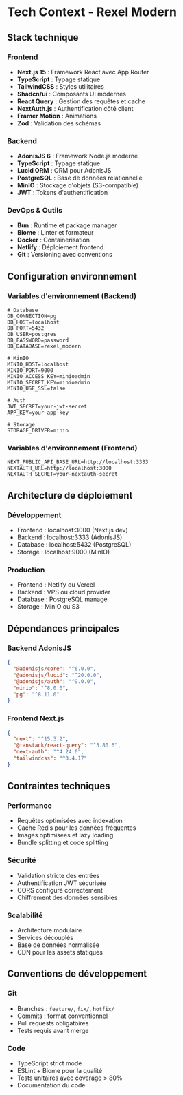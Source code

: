 # Tech Context - Rexel Modern

## Stack technique

### Frontend
- **Next.js 15** : Framework React avec App Router
- **TypeScript** : Typage statique
- **TailwindCSS** : Styles utilitaires
- **Shadcn/ui** : Composants UI modernes
- **React Query** : Gestion des requêtes et cache
- **NextAuth.js** : Authentification côté client
- **Framer Motion** : Animations
- **Zod** : Validation des schémas

### Backend
- **AdonisJS 6** : Framework Node.js moderne
- **TypeScript** : Typage statique
- **Lucid ORM** : ORM pour AdonisJS
- **PostgreSQL** : Base de données relationnelle
- **MinIO** : Stockage d'objets (S3-compatible)
- **JWT** : Tokens d'authentification

### DevOps & Outils
- **Bun** : Runtime et package manager
- **Biome** : Linter et formateur
- **Docker** : Containerisation
- **Netlify** : Déploiement frontend
- **Git** : Versioning avec conventions

## Configuration environnement

### Variables d'environnement (Backend)
```env
# Database
DB_CONNECTION=pg
DB_HOST=localhost
DB_PORT=5432
DB_USER=postgres
DB_PASSWORD=password
DB_DATABASE=rexel_modern

# MinIO
MINIO_HOST=localhost
MINIO_PORT=9000
MINIO_ACCESS_KEY=minioadmin
MINIO_SECRET_KEY=minioadmin
MINIO_USE_SSL=false

# Auth
JWT_SECRET=your-jwt-secret
APP_KEY=your-app-key

# Storage
STORAGE_DRIVER=minio
```

### Variables d'environnement (Frontend)
```env
NEXT_PUBLIC_API_BASE_URL=http://localhost:3333
NEXTAUTH_URL=http://localhost:3000
NEXTAUTH_SECRET=your-nextauth-secret
```

## Architecture de déploiement

### Développement
- Frontend : localhost:3000 (Next.js dev)
- Backend : localhost:3333 (AdonisJS)
- Database : localhost:5432 (PostgreSQL)
- Storage : localhost:9000 (MinIO)

### Production
- Frontend : Netlify ou Vercel
- Backend : VPS ou cloud provider
- Database : PostgreSQL managé
- Storage : MinIO ou S3

## Dépendances principales

### Backend AdonisJS
```json
{
  "@adonisjs/core": "^6.0.0",
  "@adonisjs/lucid": "^20.0.0",
  "@adonisjs/auth": "^9.0.0",
  "minio": "^8.0.0",
  "pg": "^8.11.0"
}
```

### Frontend Next.js
```json
{
  "next": "^15.3.2",
  "@tanstack/react-query": "^5.80.6",
  "next-auth": "^4.24.0",
  "tailwindcss": "^3.4.17"
}
```

## Contraintes techniques

### Performance
- Requêtes optimisées avec indexation
- Cache Redis pour les données fréquentes
- Images optimisées et lazy loading
- Bundle splitting et code splitting

### Sécurité
- Validation stricte des entrées
- Authentification JWT sécurisée
- CORS configuré correctement
- Chiffrement des données sensibles

### Scalabilité
- Architecture modulaire
- Services découplés
- Base de données normalisée
- CDN pour les assets statiques

## Conventions de développement

### Git
- Branches : `feature/`, `fix/`, `hotfix/`
- Commits : format conventionnel
- Pull requests obligatoires
- Tests requis avant merge

### Code
- TypeScript strict mode
- ESLint + Biome pour la qualité
- Tests unitaires avec coverage > 80%
- Documentation du code 